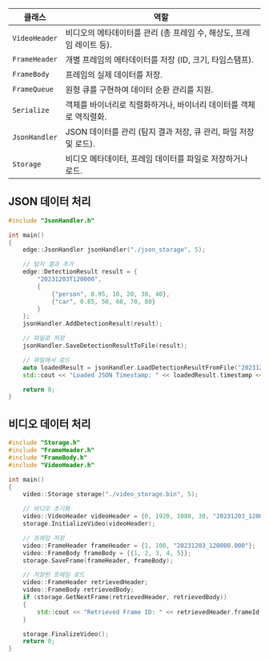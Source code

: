 | **클래스**       | **역할**                                                                                   |
|------------------|--------------------------------------------------------------------------------------------|
| `VideoHeader`   | 비디오의 메타데이터를 관리 (총 프레임 수, 해상도, 프레임 레이트 등).                          |
| `FrameHeader`   | 개별 프레임의 메타데이터를 저장 (ID, 크기, 타임스탬프).                                       |
| `FrameBody`     | 프레임의 실제 데이터를 저장.                                                                |
| `FrameQueue`    | 원형 큐를 구현하여 데이터 순환 관리를 지원.                                                  |
| `Serialize`     | 객체를 바이너리로 직렬화하거나, 바이너리 데이터를 객체로 역직렬화.                          |
| `JsonHandler`   | JSON 데이터를 관리 (탐지 결과 저장, 큐 관리, 파일 저장 및 로드).                             |
| `Storage`       | 비디오 메타데이터, 프레임 데이터를 파일로 저장하거나 로드.                                   |

## JSON 데이터 처리
```c++
#include "JsonHandler.h"

int main()
{
    edge::JsonHandler jsonHandler("./json_storage", 5);

    // 탐지 결과 추가
    edge::DetectionResult result = {
        "20231203T120000",
        {
            {"person", 0.95, 10, 20, 30, 40},
            {"car", 0.85, 50, 60, 70, 80}
        }
    };
    jsonHandler.AddDetectionResult(result);

    // 파일로 저장
    jsonHandler.SaveDetectionResultToFile(result);

    // 파일에서 로드
    auto loadedResult = jsonHandler.LoadDetectionResultFromFile("20231203T120000");
    std::cout << "Loaded JSON Timestamp: " << loadedResult.timestamp << std::endl;

    return 0;
}
```


## 비디오 데이터 처리
```c++
#include "Storage.h"
#include "FrameHeader.h"
#include "FrameBody.h"
#include "VideoHeader.h"

int main()
{
    video::Storage storage("./video_storage.bin", 5);

    // 비디오 초기화
    video::VideoHeader videoHeader = {0, 1920, 1080, 30, "20231203_120000", {}, 0, 0};
    storage.InitializeVideo(videoHeader);

    // 프레임 저장
    video::FrameHeader frameHeader = {1, 100, "20231203_120000.000"};
    video::FrameBody frameBody = {{1, 2, 3, 4, 5}};
    storage.SaveFrame(frameHeader, frameBody);

    // 저장된 프레임 로드
    video::FrameHeader retrievedHeader;
    video::FrameBody retrievedBody;
    if (storage.GetNextFrame(retrievedHeader, retrievedBody))
    {
        std::cout << "Retrieved Frame ID: " << retrievedHeader.frameId << std::endl;
    }

    storage.FinalizeVideo();
    return 0;
}
```